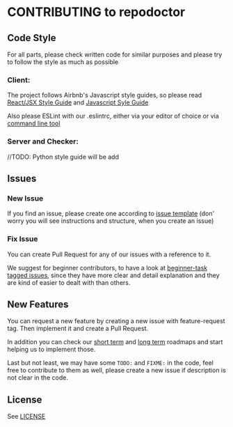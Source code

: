 # CONTRIBUTING to repodoctor

## Code Style

For all parts, please check written code for similar purposes and please try to follow the style as much as possible

### Client:

The project follows Airbnb's Javascript style guides, so please read [React/JSX Style Guide](https://github.com/airbnb/javascript/tree/master/react)
and [Javascript Syle Guide](https://github.com/airbnb/javascript)

Also please ESLint with our .eslintrc, either via your editor of choice or via [command line tool]()

### Server and Checker:

//TODO: Python style guide will be add

## Issues

### New Issue

If you find an issue, please create one according to [issue template]() 
(don' worry you will see instructions and structure, when you create an issue)

### Fix Issue

You can create Pull Request for any of our issues with a reference to it.

We suggest for beginner contributors, to have a look at [beginner-task tagged issues](),
since they have more clear and detail explanation and they are kind of easier to dealt with than others.

## New Features

You can request a new feature by creating a new issue with feature-request tag. Then implement it and create a Pull Request.

In addition you can check our [short term]() and [long term]() roadmaps and start helping us to implement those.

Last but not least, we may have some `TODO:` and `FIXME:` in the code, feel free to contribute to them as well,
please create a new issue if description is not clear in the code.

## License

See [LICENSE](../LICENSE)



